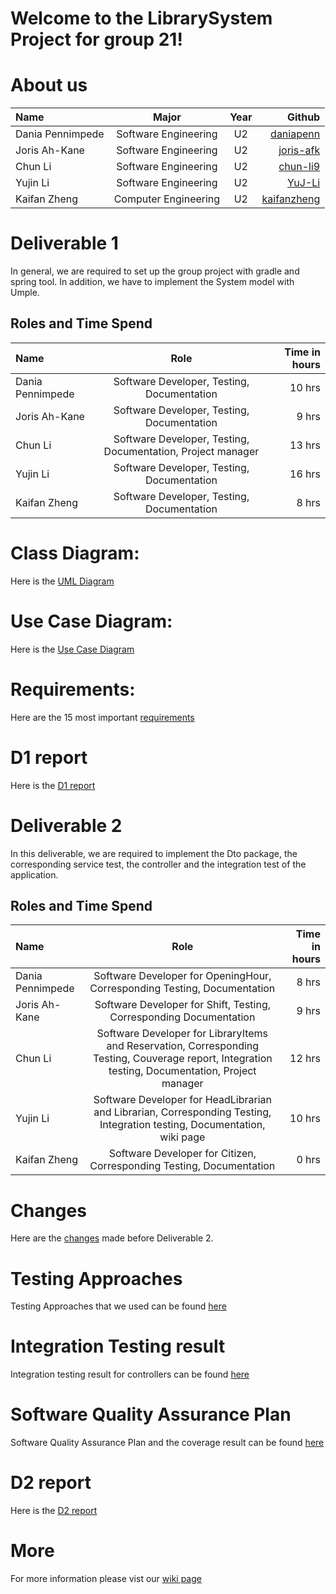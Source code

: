 ﻿# Welcome to the LibrarySystem Project for group 21!

# About us
| Name              | Major       | Year  | Github |
| :---              |    :---:    | :---: | ---:|
| Dania Pennimpede  | Software Engineering        | U2 | [daniapenn](https://github.com/daniapenn) |
| Joris Ah-Kane     | Software Engineering        | U2 | [joris-afk](https://github.com/joris-afk) |
| Chun Li           | Software Engineering        | U2 | [chun-li9](https://github.com/chun-li9) |
| Yujin Li          | Software Engineering        | U2 | [YuJ-Li](https://github.com/YuJ-Li) |
| Kaifan Zheng      | Computer Engineering        | U2 | [kaifanzheng](https://github.com/kaifanzheng) |

# Deliverable 1
In general, we are required to set up the group project with gradle and spring tool. In addition, we have to implement the System model with Umple.
## Roles and Time Spend
| Name              | Role        | Time in hours |
| :---              |    :---:    |          ---: |
| Dania Pennimpede  | Software Developer, Testing, Documentation       | 10 hrs        |
| Joris Ah-Kane     | Software Developer, Testing, Documentation       | 9  hrs        |
| Chun Li           | Software Developer, Testing, Documentation, Project manager     | 13 hrs        |
| Yujin Li          | Software Developer, Testing, Documentation       | 16 hrs        |
| Kaifan Zheng      | Software Developer, Testing, Documentation       | 8 hrs           |

# Class Diagram:
Here is the [UML Diagram](https://github.com/McGill-ECSE321-Fall2021/project-group-21/wiki/UML-Diagram)

# Use Case Diagram:
Here is the [Use Case Diagram](https://github.com/McGill-ECSE321-Fall2021/project-group-21/wiki/Use-Case-Diagram)

# Requirements:
Here are the 15 most important [requirements](https://github.com/McGill-ECSE321-Fall2021/project-group-21/wiki/Requirements)

# D1 report
Here is the [D1 report](https://github.com/McGill-ECSE321-Fall2021/project-group-21/wiki/Deliverable-1-report)

# Deliverable 2
In this deliverable, we are required to implement the Dto package, the corresponding service test, the controller and the integration test of the application.

## Roles and Time Spend
| Name              | Role        | Time in hours |
| :---              |    :---:    |          ---: |
| Dania Pennimpede  | Software Developer for OpeningHour, Corresponding Testing, Documentation       | 8 hrs        |
| Joris Ah-Kane     | Software Developer for Shift, Testing, Corresponding Documentation       | 9 hrs        |
| Chun Li           | Software Developer for LibraryItems and Reservation, Corresponding Testing, Couverage report, Integration testing, Documentation, Project manager     | 12 hrs        |
| Yujin Li          | Software Developer for HeadLibrarian and Librarian, Corresponding Testing, Integration testing, Documentation, wiki page       | 10 hrs        |
| Kaifan Zheng      | Software Developer for Citizen, Corresponding Testing, Documentation       | 0 hrs           |

# Changes
Here are the [changes](https://github.com/McGill-ECSE321-Fall2021/project-group-21/wiki/Deliverable-2-report#changes) made before Deliverable 2.

# Testing Approaches
Testing Approaches that we used can be found [here](https://github.com/McGill-ECSE321-Fall2021/project-group-21/wiki/Deliverable-2-report#testing-approaches)

# Integration Testing result
Integration testing result for controllers can be found [here](https://github.com/McGill-ECSE321-Fall2021/project-group-21/wiki/Deliverable-2-report#integration-testing-result)

# Software Quality Assurance Plan
Software Quality Assurance Plan and the coverage result can be found [here](https://github.com/McGill-ECSE321-Fall2021/project-group-21/wiki/Deliverable-2-report#test-coverage-criteria-software-quality-assurance-plan--result)

# D2 report
Here is the [D2 report](https://github.com/McGill-ECSE321-Fall2021/project-group-21/wiki/Deliverable-2-report)

# More
For more information please vist our [wiki page](https://github.com/McGill-ECSE321-Fall2021/project-group-21/wiki)
